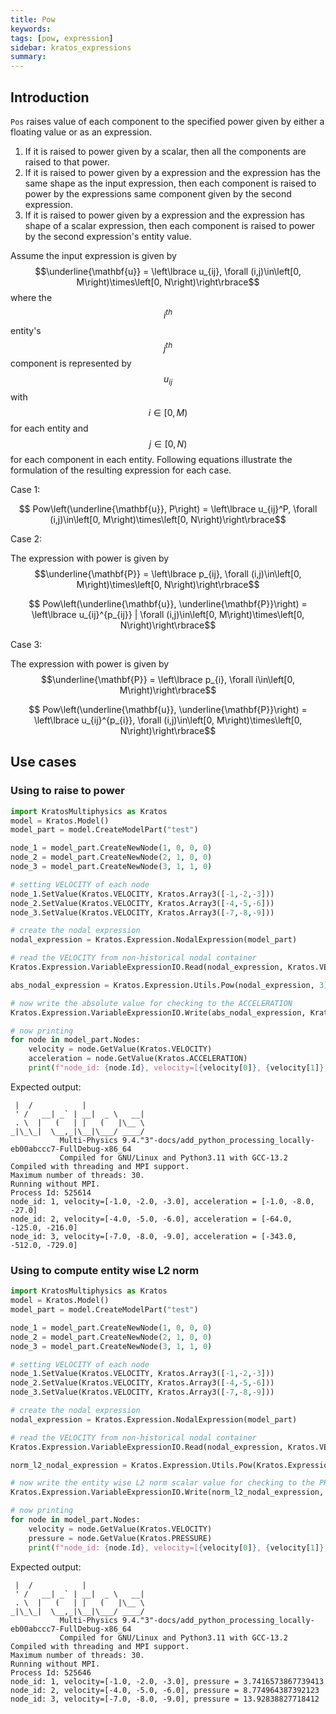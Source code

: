 ```yaml
---
title: Pow
keywords: 
tags: [pow, expression]
sidebar: kratos_expressions
summary: 
---
```


## Introduction

`Pos` raises value of each component to the specified power given by either a floating value or as an expression.
1. If it is raised to power given by a scalar, then all the components are raised to that power.
2. If it is raised to power given by a expression and the expression has the same shape as the input expression, then each component is raised to power by the expressions same component given by the second expression.
3. If it is raised to power given by a expression and the expression has shape of a scalar expression, then each component is raised to power by the second expression's entity value.

Assume the input expression is given by $$\underline{\mathbf{u}} = \left\lbrace u_{ij}, \forall (i,j)\in\left[0, M\right)\times\left[0, N\right)\right\rbrace$$ where the $$i^{th}$$ entity's $$j^{th}$$ component is represented by $$u_{ij}$$ with $$i\in \left[0, M\right)$$ for each entity and $$j\in \left[0, N\right)$$ for each component in each entity. Following equations illustrate the formulation of the resulting expression for each case.

Case 1:

<p align="center">$$ Pow\left(\underline{\mathbf{u}}, P\right) = \left\lbrace u_{ij}^P,  \forall (i,j)\in\left[0, M\right)\times\left[0, N\right)\right\rbrace$$</p>

Case 2:

The expression with power is given by $$\underline{\mathbf{P}} = \left\lbrace p_{ij},  \forall (i,j)\in\left[0, M\right)\times\left[0, N\right)\right\rbrace$$
<p align="center">$$ Pow\left(\underline{\mathbf{u}}, \underline{\mathbf{P}}\right) = \left\lbrace u_{ij}^{p_{ij}} |  \forall (i,j)\in\left[0, M\right)\times\left[0, N\right)\right\rbrace$$</p>

Case 3:

The expression with power is given by $$\underline{\mathbf{P}} = \left\lbrace p_{i},  \forall i\in\left[0, M\right)\right\rbrace$$
<p align="center">$$ Pow\left(\underline{\mathbf{u}}, \underline{\mathbf{P}}\right) = \left\lbrace u_{ij}^{p_{i}},  \forall (i,j)\in\left[0, M\right)\times\left[0, N\right)\right\rbrace$$</p>

## Use cases

### Using to raise to power
```python
import KratosMultiphysics as Kratos
model = Kratos.Model()
model_part = model.CreateModelPart("test")

node_1 = model_part.CreateNewNode(1, 0, 0, 0)
node_2 = model_part.CreateNewNode(2, 1, 0, 0)
node_3 = model_part.CreateNewNode(3, 1, 1, 0)

# setting VELOCITY of each node
node_1.SetValue(Kratos.VELOCITY, Kratos.Array3([-1,-2,-3]))
node_2.SetValue(Kratos.VELOCITY, Kratos.Array3([-4,-5,-6]))
node_3.SetValue(Kratos.VELOCITY, Kratos.Array3([-7,-8,-9]))

# create the nodal expression
nodal_expression = Kratos.Expression.NodalExpression(model_part)

# read the VELOCITY from non-historical nodal container
Kratos.Expression.VariableExpressionIO.Read(nodal_expression, Kratos.VELOCITY, False)

abs_nodal_expression = Kratos.Expression.Utils.Pow(nodal_expression, 3)

# now write the absolute value for checking to the ACCELERATION
Kratos.Expression.VariableExpressionIO.Write(abs_nodal_expression, Kratos.ACCELERATION, False)

# now printing
for node in model_part.Nodes:
    velocity = node.GetValue(Kratos.VELOCITY)
    acceleration = node.GetValue(Kratos.ACCELERATION)
    print(f"node_id: {node.Id}, velocity=[{velocity[0]}, {velocity[1]}, {velocity[2]}], acceleration = [{acceleration[0]}, {acceleration[1]}, {acceleration[2]}]")
```

Expected output:
```console
 |  /           |
 ' /   __| _` | __|  _ \   __|
 . \  |   (   | |   (   |\__ \
_|\_\_|  \__,_|\__|\___/ ____/
           Multi-Physics 9.4."3"-docs/add_python_processing_locally-eb00abccc7-FullDebug-x86_64
           Compiled for GNU/Linux and Python3.11 with GCC-13.2
Compiled with threading and MPI support.
Maximum number of threads: 30.
Running without MPI.
Process Id: 525614
node_id: 1, velocity=[-1.0, -2.0, -3.0], acceleration = [-1.0, -8.0, -27.0]
node_id: 2, velocity=[-4.0, -5.0, -6.0], acceleration = [-64.0, -125.0, -216.0]
node_id: 3, velocity=[-7.0, -8.0, -9.0], acceleration = [-343.0, -512.0, -729.0]
```
### Using to compute entity wise L2 norm
```python
import KratosMultiphysics as Kratos
model = Kratos.Model()
model_part = model.CreateModelPart("test")

node_1 = model_part.CreateNewNode(1, 0, 0, 0)
node_2 = model_part.CreateNewNode(2, 1, 0, 0)
node_3 = model_part.CreateNewNode(3, 1, 1, 0)

# setting VELOCITY of each node
node_1.SetValue(Kratos.VELOCITY, Kratos.Array3([-1,-2,-3]))
node_2.SetValue(Kratos.VELOCITY, Kratos.Array3([-4,-5,-6]))
node_3.SetValue(Kratos.VELOCITY, Kratos.Array3([-7,-8,-9]))

# create the nodal expression
nodal_expression = Kratos.Expression.NodalExpression(model_part)

# read the VELOCITY from non-historical nodal container
Kratos.Expression.VariableExpressionIO.Read(nodal_expression, Kratos.VELOCITY, False)

norm_l2_nodal_expression = Kratos.Expression.Utils.Pow(Kratos.Expression.Utils.EntitySum(Kratos.Expression.Utils.Pow(nodal_expression, 2)), 0.5)

# now write the entity wise L2 norm scalar value for checking to the PRESSURE
Kratos.Expression.VariableExpressionIO.Write(norm_l2_nodal_expression, Kratos.PRESSURE, False)

# now printing
for node in model_part.Nodes:
    velocity = node.GetValue(Kratos.VELOCITY)
    pressure = node.GetValue(Kratos.PRESSURE)
    print(f"node_id: {node.Id}, velocity=[{velocity[0]}, {velocity[1]}, {velocity[2]}], pressure = {pressure}")
```

Expected output:
```console
 |  /           |
 ' /   __| _` | __|  _ \   __|
 . \  |   (   | |   (   |\__ \
_|\_\_|  \__,_|\__|\___/ ____/
           Multi-Physics 9.4."3"-docs/add_python_processing_locally-eb00abccc7-FullDebug-x86_64
           Compiled for GNU/Linux and Python3.11 with GCC-13.2
Compiled with threading and MPI support.
Maximum number of threads: 30.
Running without MPI.
Process Id: 525646
node_id: 1, velocity=[-1.0, -2.0, -3.0], pressure = 3.7416573867739413
node_id: 2, velocity=[-4.0, -5.0, -6.0], pressure = 8.774964387392123
node_id: 3, velocity=[-7.0, -8.0, -9.0], pressure = 13.92838827718412
```
